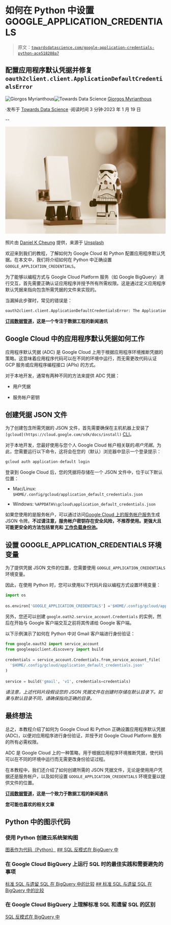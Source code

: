 # 如何在 Python 中设置 GOOGLE_APPLICATION_CREDENTIALS

> 原文：[`towardsdatascience.com/google-application-credentials-python-ace518208a7`](https://towardsdatascience.com/google-application-credentials-python-ace518208a7)

## 配置应用程序默认凭据并修复 `oauth2client.client.ApplicationDefaultCredentialsError`

[](https://gmyrianthous.medium.com/?source=post_page-----ace518208a7--------------------------------)![Giorgos Myrianthous](https://gmyrianthous.medium.com/?source=post_page-----ace518208a7--------------------------------)[](https://towardsdatascience.com/?source=post_page-----ace518208a7--------------------------------)![Towards Data Science](https://towardsdatascience.com/?source=post_page-----ace518208a7--------------------------------) [Giorgos Myrianthous](https://gmyrianthous.medium.com/?source=post_page-----ace518208a7--------------------------------)

·发布于 [Towards Data Science](https://towardsdatascience.com/?source=post_page-----ace518208a7--------------------------------) ·阅读时间 3 分钟·2023 年 1 月 19 日

--

![](img/481b848f924c744cbd3a67c44800e6fb.png)

照片由 [Daniel K Cheung](https://unsplash.com/@danielkcheung?utm_source=unsplash&utm_medium=referral&utm_content=creditCopyText) 提供，来源于 [Unsplash](https://unsplash.com/photos/ZqqlOZyGG7g?utm_source=unsplash&utm_medium=referral&utm_content=creditCopyText)

欢迎来到我们的教程，了解如何为 Google Cloud 和 Python 配置应用程序默认凭据。在本文中，我们将介绍如何在 Python 中正确设置 `GOOGLE_APPLICATION_CREDENTIALS`。

为了能够以编程方式与 Google Cloud Platform 服务（如 Google BigQuery）进行交互，首先需要正确认证应用程序并授予所有所需权限。这是通过定义应用程序默认凭据来指向包含所需凭据的文件来实现的。

当漏掉此步骤时，常见的错误是：

```py
oauth2client.client.ApplicationDefaultCredentialsError: The Application Default Credentials are not available. They are available if running in Google Compute Engine. Otherwise, the environment variable GOOGLE_APPLICATION_CREDENTIALS must be defined pointing to a file defining the credentials. See https://developers.google.com/accounts/docs/application-default-credentials for more information.
```

[**订阅数据管道**](https://thedatapipeline.substack.com/welcome)**，这是一个专注于数据工程的新闻通讯**

## Google Cloud 中的应用程序默认凭据如何工作

应用程序默认凭据 (ADC) 是 Google Cloud 上用于根据应用程序环境推断凭据的策略。这意味着应用程序代码可以在不同的环境中运行，而无需更改代码认证 GCP 服务或应用程序编程接口 (APIs) 的方式。

对于本地开发，通常有两种不同的方法来提供 ADC 凭据：

+   用户凭据

+   服务帐户密钥

## 创建凭据 JSON 文件

为了创建包含所需凭据的 JSON 文件，首先需要确保在主机机器上安装了 `[gcloud](https://cloud.google.com/sdk/docs/install)` [CLI](https://cloud.google.com/sdk/docs/install)。

对于本地开发，您最好使用与您个人 Google Cloud 帐户相关联的*用户凭据*。为此，您需要运行以下命令，这将会在您的（默认）浏览器中显示一个登录提示：

```py
gcloud auth application-default login
```

登录到 Google Cloud 后，您的凭据将存储在一个 JSON 文件中，位于以下默认位置：

+   Mac/Linux: `$HOME/.config/gcloud/application_default_credentials.json`

+   Windows: `%APPDATA%\gcloud\application_default_credentials.json`

如果您使用的是服务帐户，可以通过访问[Google Cloud 上的服务帐户服务](http://console.cloud.google.com/iam-admin/serviceaccounts)生成 JSON 令牌。**不过请注意，服务帐户密钥存在安全风险，不推荐使用。更强大且可能更安全的方法包括冒充和** [**工作负载身份池**](https://cloud.google.com/iam/docs/workload-identity-federation#providers)**。**

## 设置 GOOGLE_APPLICATION_CREDENTIALS 环境变量

为了提供凭据 JSON 文件的位置，您需要使用 `GOOGLE_APPLICATION_CREDENTIALS` 环境变量。

因此，在使用 Python 时，您可以使用以下代码片段以编程方式设置环境变量：

```py
import os 

os.environ['GOOGLE_APPLICATION_CREDENTIALS'] ='$HOME/.config/gcloud/application_default_credentials.json'
```

另外，您还可以创建 `google.oath2.service_account.Credentials` 的实例，然后在开始与 Google 客户端交互之前将其传递给 Google 客户端。

以下示例演示了如何在 Python 中对 Gmail 客户端进行身份验证：

```py
from google.oauth2 import service_account
from googleapiclient.discovery import build

credentials = service_account.Credentials.from_service_account_file(
  '$HOME/.config/gcloud/application_default_credentials.json'
)

service = build('gmail', 'v1', credentials=credentials)
```

*请注意，上述代码片段假设您的 JSON 凭据文件在创建时存储在默认目录下。如果与默认目录不同，请确保指向正确的目录。*

## 最终想法

总之，本教程介绍了如何为 Google Cloud 和 Python 正确设置应用程序默认凭据 (ADC)，以便对应用程序进行身份验证，并授予对 Google Cloud Platform 服务的所有必需权限。

ADC 是 Google Cloud 上的一种策略，用于根据应用程序环境推断凭据，使代码可以在不同的环境中运行而无需更改身份验证过程。

在本教程中，我们还介绍了如何创建所需的 JSON 凭据文件，无论是使用用户凭据还是服务帐户，以及如何设置 `GOOGLE_APPLICATION_CREDENTIALS` 环境变量以提供文件的位置。

[**订阅数据管道**](https://thedatapipeline.substack.com/welcome)**，这是一个致力于数据工程的新闻通讯**

**您可能也喜欢的相关文章**

## Python 中的图示代码

### 使用 Python 创建云系统架构图

[图表作为代码（Python）](https://towardsdatascience.com/diagrams-as-code-python-d9cbaa959ed5?source=post_page-----ace518208a7--------------------------------) [## SQL 反模式在 BigQuery 中](https://towardsdatascience.com/bigquery-anti-patterns-dacb61f8a3f?source=post_page-----ace518208a7--------------------------------)

### 在 Google Cloud BigQuery 上运行 SQL 时的最佳实践和需要避免的事项

[标准 SQL 与遗留 SQL 在 BigQuery 中的比较](https://towardsdatascience.com/standard-vs-legacy-sql-bigquery-6d01fa3046a9?source=post_page-----ace518208a7--------------------------------) [## 标准 SQL 与遗留 SQL 在 BigQuery 中的比较](https://towardsdatascience.com/standard-vs-legacy-sql-bigquery-6d01fa3046a9?source=post_page-----ace518208a7--------------------------------)

### 在 Google Cloud BigQuery 上理解标准 SQL 和遗留 SQL 的区别

[SQL 反模式在 BigQuery 中](https://towardsdatascience.com/bigquery-anti-patterns-dacb61f8a3f?source=post_page-----ace518208a7--------------------------------)
